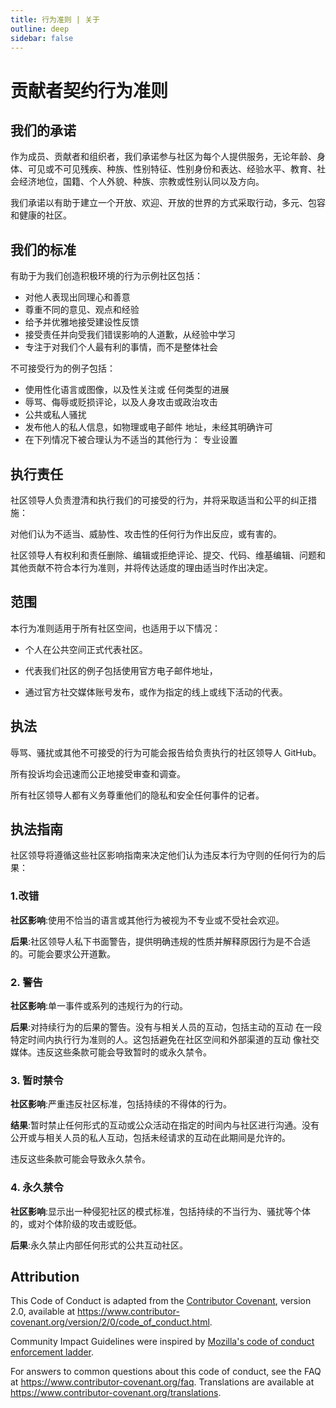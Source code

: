 ```yaml
---
title: 行为准则 | 关于
outline: deep
sidebar: false
---
```


# 贡献者契约行为准则

## 我们的承诺

作为成员、贡献者和组织者，我们承诺参与社区为每个人提供服务，无论年龄、身体、可见或不可见残疾、种族、性别特征、性别身份和表达、经验水平、教育、社会经济地位，国籍、个人外貌、种族、宗教或性别认同以及方向。

我们承诺以有助于建立一个开放、欢迎、开放的世界的方式采取行动，多元、包容和健康的社区。

## 我们的标准

有助于为我们创造积极环境的行为示例社区包括：

- 对他人表现出同理心和善意
- 尊重不同的意见、观点和经验
- 给予并优雅地接受建设性反馈
- 接受责任并向受我们错误影响的人道歉，从经验中学习
- 专注于对我们个人最有利的事情，而不是整体社会

不可接受行为的例子包括：

- 使用性化语言或图像，以及性关注或
  任何类型的进展
- 辱骂、侮辱或贬损评论，以及人身攻击或政治攻击
- 公共或私人骚扰
- 发布他人的私人信息，如物理或电子邮件
  地址，未经其明确许可
- 在下列情况下被合理认为不适当的其他行为：
  专业设置

## 执行责任

社区领导人负责澄清和执行我们的可接受的行为，并将采取适当和公平的纠正措施：

对他们认为不适当、威胁性、攻击性的任何行为作出反应，或有害的。

社区领导人有权利和责任删除、编辑或拒绝评论、提交、代码、维基编辑、问题和其他贡献不符合本行为准则，并将传达适度的理由适当时作出决定。

## 范围

本行为准则适用于所有社区空间，也适用于以下情况：

- 个人在公共空间正式代表社区。

- 代表我们社区的例子包括使用官方电子邮件地址，

- 通过官方社交媒体账号发布，或作为指定的线上或线下活动的代表。

## 执法

辱骂、骚扰或其他不可接受的行为可能会报告给负责执行的社区领导人 GitHub。

所有投诉均会迅速而公正地接受审查和调查。

所有社区领导人都有义务尊重他们的隐私和安全任何事件的记者。

## 执法指南

社区领导将遵循这些社区影响指南来决定他们认为违反本行为守则的任何行为的后果：

### 1.改错

**社区影响**:使用不恰当的语言或其他行为被视为不专业或不受社会欢迎。

**后果**:社区领导人私下书面警告，提供明确违规的性质并解释原因行为是不合适的。可能会要求公开道歉。

### 2. 警告

**社区影响**:单一事件或系列的违规行为的行动。

**后果**:对持续行为的后果的警告。没有与相关人员的互动，包括主动的互动
在一段特定时间内执行行为准则的人。这包括避免在社区空间和外部渠道的互动
像社交媒体。违反这些条款可能会导致暂时的或永久禁令。

### 3. 暂时禁令

**社区影响**:严重违反社区标准，包括持续的不得体的行为。

**结果**:暂时禁止任何形式的互动或公众活动在指定的时间内与社区进行沟通。没有公开或与相关人员的私人互动，包括未经请求的互动在此期间是允许的。

违反这些条款可能会导致永久禁令。

### 4. 永久禁令

**社区影响**:显示出一种侵犯社区的模式标准，包括持续的不当行为、骚扰等个体的，或对个体阶级的攻击或贬低。

**后果**:永久禁止内部任何形式的公共互动社区。

## Attribution

This Code of Conduct is adapted from the [Contributor Covenant][homepage],
version 2.0, available at
https://www.contributor-covenant.org/version/2/0/code_of_conduct.html.

Community Impact Guidelines were inspired by [Mozilla's code of conduct
enforcement ladder](https://github.com/mozilla/diversity).

[homepage]: https://www.contributor-covenant.org

For answers to common questions about this code of conduct, see the FAQ at
https://www.contributor-covenant.org/faq. Translations are available at
https://www.contributor-covenant.org/translations.